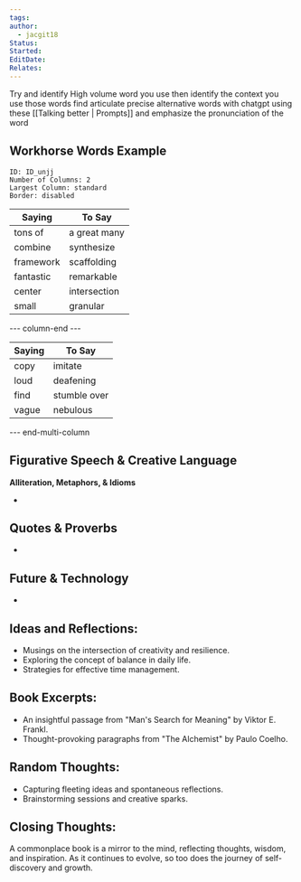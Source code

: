```yaml
---
tags: 
author:
  - jacgit18
Status: 
Started: 
EditDate: 
Relates:
---
```


Try and identify High volume word you use then identify the context you use those words find articulate precise alternative words with chatgpt using these [[Talking better | Prompts]] and emphasize the pronunciation of the word 


## Workhorse Words Example


```start-multi-column
ID: ID_unjj
Number of Columns: 2
Largest Column: standard
Border: disabled 
```

|   Saying    |   To Say      |
| ------------- | --------------- |
| tons of       | a great many    |
| combine       | synthesize      |
| framework     | scaffolding     |
| fantastic     | remarkable      |
| center        | intersection    |
| small         | granular        |


--- column-end ---

|   Saying    |   To Say      |
| ------ | ------------- |
| copy   | imitate       |
| loud   | deafening     |
| find   | stumble over  |
| vague  | nebulous      |


--- end-multi-column



## Figurative Speech & Creative Language
**Alliteration, Metaphors, & Idioms**

- 


## Quotes & Proverbs


- 



## Future & Technology
- 

## **Ideas and Reflections:**  
- Musings on the intersection of creativity and resilience.  
- Exploring the concept of balance in daily life.  
- Strategies for effective time management.  
  
## **Book Excerpts:**  
- An insightful passage from "Man's Search for Meaning" by Viktor E. Frankl.  
- Thought-provoking paragraphs from "The Alchemist" by Paulo Coelho.



## **Random Thoughts:**  
- Capturing fleeting ideas and spontaneous reflections.  
- Brainstorming sessions and creative sparks.



## **Closing Thoughts:**  
A commonplace book is a mirror to the mind, reflecting thoughts, wisdom, and inspiration. As it continues to evolve, so too does the journey of self-discovery and growth.